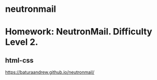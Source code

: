 # neutronmail
# Homework: NeutronMail. Difficulty Level 2.
## html-css
https://baturaandrew.github.io/neutronmail/